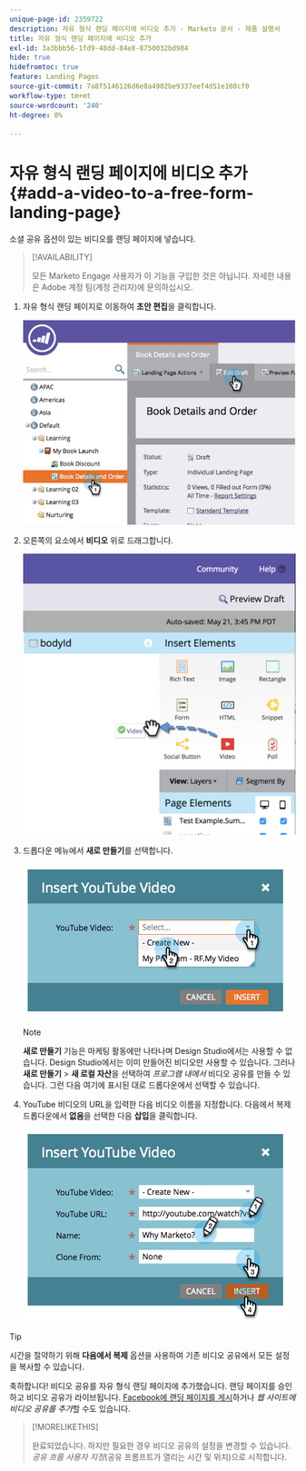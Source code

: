 ```yaml
---
unique-page-id: 2359722
description: 자유 형식 랜딩 페이지에 비디오 추가 - Marketo 문서 - 제품 설명서
title: 자유 형식 랜딩 페이지에 비디오 추가
exl-id: 3a3bbb56-1fd9-48dd-84e8-8750032bd984
hide: true
hidefromtoc: true
feature: Landing Pages
source-git-commit: 7a8f5146126d6e8a4902be9337eef4d51e108cf0
workflow-type: tm+mt
source-wordcount: '240'
ht-degree: 0%

---
```


# 자유 형식 랜딩 페이지에 비디오 추가 {#add-a-video-to-a-free-form-landing-page}

소셜 공유 옵션이 있는 비디오를 랜딩 페이지에 넣습니다.

>[!AVAILABILITY]
>
>모든 Marketo Engage 사용자가 이 기능을 구입한 것은 아닙니다. 자세한 내용은 Adobe 계정 팀(계정 관리자)에 문의하십시오.

1. 자유 형식 랜딩 페이지로 이동하여 **초안 편집**&#x200B;을 클릭합니다.

   ![](assets/image2014-9-17-11-3a28-3a51.png)

1. 오른쪽의 요소에서 **비디오** 위로 드래그합니다.

   ![](assets/image2015-5-21-15-3a46-3a34.png)

1. 드롭다운 메뉴에서 **새로 만들기**&#x200B;를 선택합니다.

   ![](assets/image2014-9-17-11-3a29-3a8.png)

   >[!NOTE]
   >
   >**새로 만들기** 기능은 마케팅 활동에만 나타나며 Design Studio에서는 사용할 수 없습니다. Design Studio에서는 이미 만들어진 비디오만 사용할 수 있습니다. 그러나 **새로 만들기** > **새 로컬 자산**&#x200B;을 선택하여 _프로그램 내에서_ 비디오 공유를 만들 수 있습니다. 그런 다음 여기에 표시된 대로 드롭다운에서 선택할 수 있습니다.

1. YouTube 비디오의 URL을 입력한 다음 비디오 이름을 지정합니다. 다음에서 복제 드롭다운에서 **없음**&#x200B;을 선택한 다음 **삽입**&#x200B;을 클릭합니다.

   ![](assets/image2014-9-17-11-3a29-3a15.png)

>[!TIP]
>
>시간을 절약하기 위해 **다음에서 복제** 옵션을 사용하여 기존 비디오 공유에서 모든 설정을 복사할 수 있습니다.

축하합니다! 비디오 공유를 자유 형식 랜딩 페이지에 추가했습니다. 랜딩 페이지를 승인하고 비디오 공유가 라이브됩니다. [Facebook에 랜딩 페이지를 게시](/help/marketo/product-docs/demand-generation/facebook/publish-landing-pages-to-facebook.md)하거나 _웹 사이트에 비디오 공유를 추가_&#x200B;할 수도 있습니다.

>[!MORELIKETHIS]
>
>완료되었습니다. 하지만 필요한 경우 비디오 공유의 설정을 변경할 수 있습니다. _공유 흐름 사용자 지정_(공유 프롬프트가 열리는 시간 및 위치)으로 시작합니다.
